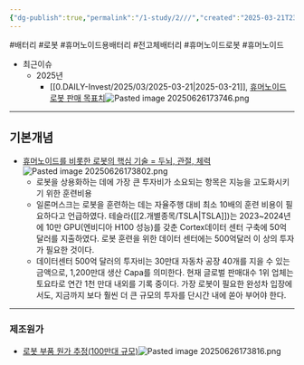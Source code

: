 ```yaml
---
{"dg-publish":true,"permalink":"/1-study/2///","created":"2025-03-21T23:36:22.646+09:00","updated":"2025-08-06T16:51:03.789+09:00"}
---
```


#배터리 #로봇 #휴머노이드용배터리 #전고체배터리 #휴머노이드로봇 #휴머노이드 

- 최근이슈
	- 2025년 
		- [[0.DAILY-Invest/2025/03/2025-03-21\|2025-03-21]], [휴머노이드 로봇 판매 목표치](3.21%20로봇의심장%20배터리.pdf#page=11&selection=17,0,23,3&color=yellow)![Pasted image 20250626173746.png](/img/user/attachments/Pasted%20image%2020250626173746.png)


---

## 기본개념

- [휴머노이드를 비롯한 로봇의 핵심 기술 = 두뇌, 관절, 체력](3.21%20로봇의심장%20배터리.pdf#page=10&selection=240,0,258,2&color=yellow)![Pasted image 20250626173802.png](/img/user/attachments/Pasted%20image%2020250626173802.png)
	- 로봇을 상용화하는 데에 가장 큰 투자비가 소요되는 항목은 지능을 고도화시키기 위한 훈련비용
	- 일론머스크는 로봇을 훈련하는 데는 자율주행 대비 최소 10배의 훈련 비용이 필요하다고 언급하였다. 테슬라([[2.개별종목/TSLA\|TSLA]])는 2023~2024년에 10만 GPU(엔비디아 H100 성능)를 갖춘 Cortex데이터 센터 구축에 50억 달러를 지출하였다. 로봇 훈련을 위한 데이터 센터에는 500억달러 이 상의 투자가 필요한 것이다. 
	- 데이터센터 500억 달러의 투자비는 30만대 자동차 공장 40개를 지을 수 있는 금액으로, 1,200만대 생산 Capa를 의미한다. 현재 글로벌 판매대수 1위 업체는 토요타로 연간 1천 만대 내외를 기록 중이다. 가장 로봇이 필요한 완성차 입장에서도, 지금까지 보다 훨씬 더 큰 규모의 투자를 단시간 내에 쏟아 부어야 한다.

---

### 제조원가

- [로봇 부품 원가 추정(100만대 규모)](3.21%20로봇의심장%20배터리.pdf#page=12&selection=17,0,29,1&color=yellow)![Pasted image 20250626173816.png](/img/user/attachments/Pasted%20image%2020250626173816.png)